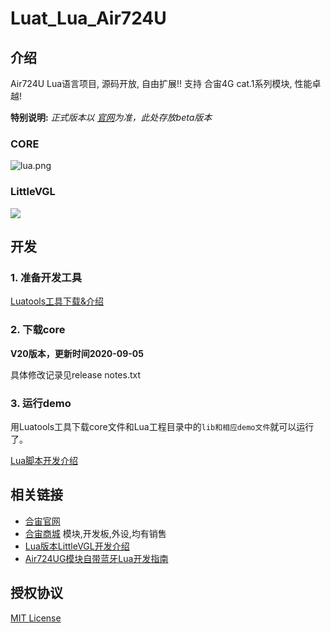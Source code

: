 # Luat_Lua_Air724U

## 介绍

Air724U Lua语言项目, 源码开放, 自由扩展!! 支持 合宙4G cat.1系列模块, 性能卓越!

**特别说明:**
 _正式版本以 [官网](http://doc.openluat.com/article/1334/0#13core_66)为准，此处存放beta版本_  

### CORE
![](http://openluat-luatcommunity.oss-cn-hangzhou.aliyuncs.com/images/20201212174959751_QQ%E5%9B%BE%E7%89%8720201212174707.png "lua.png")

### LittleVGL
![](http://openluat-luatcommunity.oss-cn-hangzhou.aliyuncs.com/images/20200807131012759_lvgl.gif)

## 开发

### 1. 准备开发工具

[Luatools工具下载&介绍](https://wiki.openluat.com/doc/tools/)

### 2. 下载core

**V20版本，更新时间2020-09-05**

具体修改记录见release notes.txt

### 3. 运行demo

用Luatools工具下载core文件和Lua工程目录中的`lib和相应demo文件`就可以运行了。

[Lua脚本开发介绍](https://wiki.openluat.com/doc/luatGuide/#lua)

## 相关链接

* [合宙官网](http://www.openluat.com)
* [合宙商城](http://m.openluat.com) 模块,开发板,外设,均有销售
* [Lua版本LittleVGL开发介绍](http://doc.openluat.com/article/1246/0)
* [Air724UG模块自带蓝牙Lua开发指南](http://doc.openluat.com/article/1598/0)

## 授权协议

[MIT License](LICENSE)
